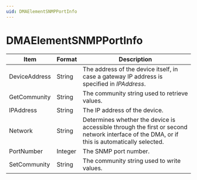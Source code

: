 ```yaml
---
uid: DMAElementSNMPPortInfo
---
```


# DMAElementSNMPPortInfo

| Item | Format | Description |
|------|--------|-------------|
| DeviceAddress | String  | The address of the device itself, in case a gateway IP address is specified in *IPAddress*. |
| GetCommunity  | String  | The community string used to retrieve values. |
| IPAddress     | String  | The IP address of the device. |
| Network       | String  | Determines whether the device is accessible through the first or second network interface of the DMA, or if this is automatically selected. |
| PortNumber    | Integer | The SNMP port number. |
| SetCommunity  | String  | The community string used to write values. |
